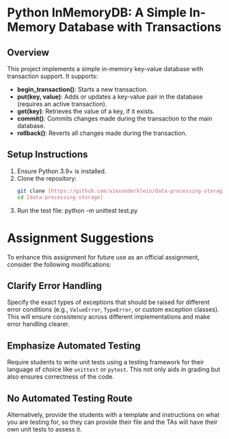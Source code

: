 # Python InMemoryDB: A Simple In-Memory Database with Transactions

## Overview
This project implements a simple in-memory key-value database with transaction support. It supports:
- **begin_transaction()**: Starts a new transaction.
- **put(key, value)**: Adds or updates a key-value pair in the database (requires an active transaction).
- **get(key)**: Retrieves the value of a key, if it exists.
- **commit()**: Commits changes made during the transaction to the main database.
- **rollback()**: Reverts all changes made during the transaction.

## Setup Instructions
1. Ensure Python 3.9+ is installed.
2. Clone the repository:
   ```bash
   git clone [https://github.com/a1exanderklein/data-processing-storage.git]
   cd [data-processing-storage]
3. Run the test file:
    python -m unittest test.py

# Assignment Suggestions

To enhance this assignment for future use as an official assignment, consider the following modifications:

## Clarify Error Handling

Specify the exact types of exceptions that should be raised for different error conditions (e.g., `ValueError`, `TypeError`, or custom exception classes). This will ensure consistency across different implementations and make error handling clearer.

## Emphasize Automated Testing

Require students to write unit tests using a testing framework for their language of choice like `unittest` or `pytest`. This not only aids in grading but also ensures correctness of the code. 

## No Automated Testing Route

Alternatively, provide the students with a template and instructions on what you are testing for, so they can provide their file and the TAs will have their own unit tests to assess it.
